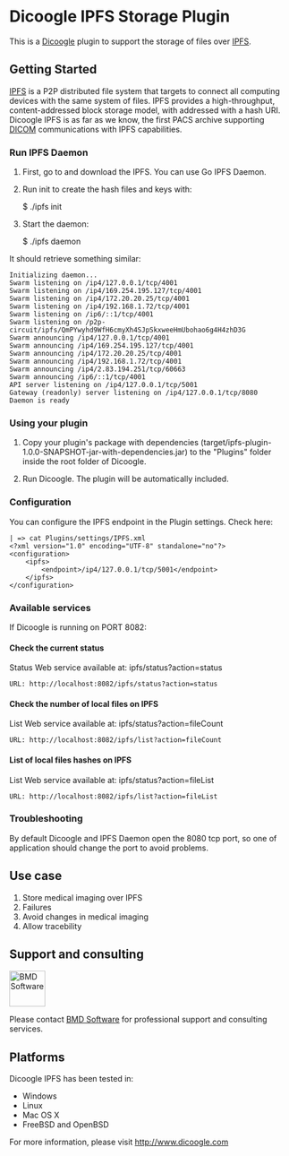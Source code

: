 Dicoogle IPFS Storage Plugin 
========================

This is a [Dicoogle](www.dicoogle.com) plugin to support the storage of files over [IPFS](https://ipfs.io/). 

Getting Started
---------------

[IPFS](https://ipfs.io/) is a P2P distributed file system that targets to connect all computing devices with 
the same system of files. IPFS provides a high-throughput, content-addressed block storage model, with 
addressed with a hash URI. Dicoogle IPFS is as far as we know, the first PACS archive supporting [DICOM](https://www.dicomstandard.org/) communications
with IPFS capabilities.
  

### Run IPFS Daemon 


1. First, go to and download the IPFS. You can use Go IPFS Daemon. 
2. Run init to create the hash files and keys with:

    $ ./ipfs init

3. Start the daemon: 

    $ ./ipfs daemon

It should retrieve something similar: 

```
Initializing daemon...
Swarm listening on /ip4/127.0.0.1/tcp/4001
Swarm listening on /ip4/169.254.195.127/tcp/4001
Swarm listening on /ip4/172.20.20.25/tcp/4001
Swarm listening on /ip4/192.168.1.72/tcp/4001
Swarm listening on /ip6/::1/tcp/4001
Swarm listening on /p2p-circuit/ipfs/QmPYwyhd9WfH6cmyXh4SJpSkxweeHmUbohao6g4H4zhD3G
Swarm announcing /ip4/127.0.0.1/tcp/4001
Swarm announcing /ip4/169.254.195.127/tcp/4001
Swarm announcing /ip4/172.20.20.25/tcp/4001
Swarm announcing /ip4/192.168.1.72/tcp/4001
Swarm announcing /ip4/2.83.194.251/tcp/60663
Swarm announcing /ip6/::1/tcp/4001
API server listening on /ip4/127.0.0.1/tcp/5001
Gateway (readonly) server listening on /ip4/127.0.0.1/tcp/8080
Daemon is ready
``` 


### Using your plugin

1. Copy your plugin's package with dependencies (target/ipfs-plugin-1.0.0-SNAPSHOT-jar-with-dependencies.jar)
   to the "Plugins" folder inside the root folder of Dicoogle.

2. Run Dicoogle. The plugin will be automatically included.


### Configuration 

You can configure the IPFS endpoint in the Plugin settings. Check here: 
    

```
| => cat Plugins/settings/IPFS.xml
<?xml version="1.0" encoding="UTF-8" standalone="no"?>
<configuration>
    <ipfs>
        <endpoint>/ip4/127.0.0.1/tcp/5001</endpoint>
    </ipfs>
</configuration>
```

### Available services
If Dicoogle is running on PORT 8082:

#### Check the current status
Status Web service available at: ipfs/status?action=status
    
    URL: http://localhost:8082/ipfs/status?action=status 

#### Check the number of local files on IPFS
List Web service available at: ipfs/status?action=fileCount
    
    URL: http://localhost:8082/ipfs/list?action=fileCount

#### List of local files hashes on IPFS
List Web service available at: ipfs/status?action=fileList
    
    URL: http://localhost:8082/ipfs/list?action=fileList


### Troubleshooting 

By default Dicoogle and IPFS Daemon open the 8080 tcp port, so one of application should change the port to avoid 
problems.


## Use case

1) Store medical imaging over IPFS
2) Failures
3) Avoid changes in medical imaging 
4) Allow tracebility 




## Support and consulting

[<img src="https://raw.githubusercontent.com/wiki/BMDSoftware/dicoogle/images/bmd.png" height="64" alt="BMD Software">](https://www.bmd-software.com)

Please contact [BMD Software](https://www.bmd-software.com) for professional support and consulting services.



Platforms
----------

Dicoogle IPFS has been tested in:

- Windows
- Linux
- Mac OS X
- FreeBSD and OpenBSD

For more information, please visit http://www.dicoogle.com

